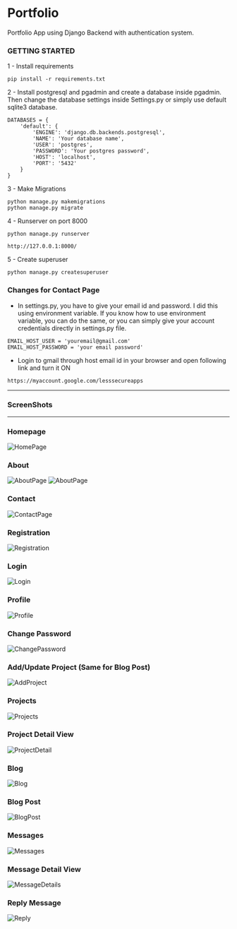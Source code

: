 # Portfolio

Portfolio App using Django Backend with authentication system.

### GETTING STARTED

1 - Install requirements 
```
pip install -r requirements.txt
```

2 - Install postgresql and pgadmin and create a database inside pgadmin. Then change 
the database settings inside Settings.py or simply use default sqlite3 database.
```
DATABASES = {
    'default': {
        'ENGINE': 'django.db.backends.postgresql',
        'NAME': 'Your database name',
        'USER': 'postgres',
        'PASSWORD': 'Your postgres password',
        'HOST': 'localhost',
        'PORT': '5432'
    }
}
```

3 - Make Migrations 
```
python manage.py makemigrations
python manage.py migrate
```

4 - Runserver on port 8000
```
python manage.py runserver

http://127.0.0.1:8000/
```

5 - Create superuser 
```
python manage.py createsuperuser
```

### Changes for Contact Page
- In settings.py, you have to give your email id and password. I did this using 
environment variable. If you know how to use environment variable, you can do the 
same, or you can simply give your account credentials directly in settings.py file.
```
EMAIL_HOST_USER = 'youremail@gmail.com'
EMAIL_HOST_PASSWORD = 'your email password'
```

- Login to gmail through host email id in your browser and open following link and turn it ON
```
https://myaccount.google.com/lesssecureapps
```

<hr>

### ScreenShots
<hr>

### Homepage
![HomePage](https://github.com/ShihabAhmed09/Portfolio/blob/main/static/screenshots/HomePage.png?raw=true)

### About
![AboutPage](https://github.com/ShihabAhmed09/Portfolio/blob/main/static/screenshots/About.PNG?raw=true)
![AboutPage](https://github.com/ShihabAhmed09/Portfolio/blob/main/static/screenshots/About2.PNG?raw=true)

### Contact
![ContactPage](https://github.com/ShihabAhmed09/Portfolio/blob/main/static/screenshots/Contact.PNG?raw=true)

### Registration
![Registration](https://github.com/ShihabAhmed09/Portfolio/blob/main/static/screenshots/Registration.PNG?raw=true)

### Login
![Login](https://github.com/ShihabAhmed09/Portfolio/blob/main/static/screenshots/Login.PNG?raw=true)

### Profile
![Profile](https://github.com/ShihabAhmed09/Portfolio/blob/main/static/screenshots/Profile.PNG?raw=true)

### Change Password
![ChangePassword](https://github.com/ShihabAhmed09/Portfolio/blob/main/static/screenshots/ChangePassword.PNG?raw=true)

### Add/Update Project (Same for Blog Post)
![AddProject](https://github.com/ShihabAhmed09/Portfolio/blob/main/static/screenshots/AddProjectPost.PNG?raw=true)

### Projects
![Projects](https://github.com/ShihabAhmed09/Portfolio/blob/main/static/screenshots/Project.PNG?raw=true)

### Project Detail View
![ProjectDetail](https://github.com/ShihabAhmed09/Portfolio/blob/main/static/screenshots/ProjectDetail.PNG?raw=true)

### Blog
![Blog](https://github.com/ShihabAhmed09/Portfolio/blob/main/static/screenshots/Blog.PNG?raw=true)

### Blog Post
![BlogPost](https://github.com/ShihabAhmed09/Portfolio/blob/main/static/screenshots/BlogPost.PNG?raw=true)

### Messages
![Messages](https://github.com/ShihabAhmed09/Portfolio/blob/main/static/screenshots/Inbox.PNG?raw=true)

### Message Detail View
![MessageDetails](https://github.com/ShihabAhmed09/Portfolio/blob/main/static/screenshots/InboxDetail.PNG?raw=true)

### Reply Message
![Reply](https://github.com/ShihabAhmed09/Portfolio/blob/main/static/screenshots/Reply.PNG?raw=true)

